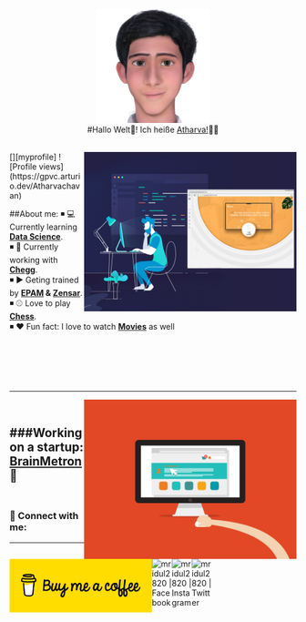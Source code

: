 <p align="center"><img src="https://github.com/AtharvaChavan/Hosting/blob/main/imgs/me.png" height="200" width="200" /><br>
#Hallo Welt👋! Ich heiße <a href="http://brainmetron.ml">Atharva!</a>🙋‍♂️
</p>

<br>
[<img align="right" src="https://github.com/AtharvaChavan/Hosting/blob/main/imgs/coding.gif" alt="Coder GIF" height="280">][myprofile]
![Profile views](https://gpvc.arturio.dev/Atharvachavan)
<br>

##About me:
◾ 💻 Currently learning **[Data Science][DS]**.
<br/>
◾ 👕 Currently working with  **[Chegg][Chegg]**.
<br/>
◾ ▶  Geting trained by  **[EPAM][EPAM] & [Zensar][Zensar]**.
<br/>
◾ ⚾  Love to play **[Chess][Chess]**.
<br/>
◾ ❤ Fun fact: I love to  watch **[Movies](https://https://www.netflix.com/title/81039381)** as  well
<br/>
<br/>
<br/>
<br/><br/><br/>

---
[<img align="right" src="https://github.com/AtharvaChavan/Hosting/blob/main/imgs/comp.gif" alt="Coder GIF" height="280">][myprofile]

[<img align="left" alt="mridul2820 | bmc" width="250px" src="https://github.com/AtharvaChavan/Hosting/blob/main/imgs/BMC.svg"/>][buymeacoffee]
<br/>

###Working on a startup: <a href="http://brainmetron.ml"> **BrainMetron** </a>:mechanical_arm:	
<br>
---

### 🧧 Connect with me:

[<img align="left" alt="mridul2820 | Facebook" width="35px" src="https://mridul2820.github.io/github-assets/assets/social/facebook.svg" />][facebook]
[<img align="left" alt="mridul2820 | Instagram" width="35px" src="https://mridul2820.github.io/github-assets/assets/social/instagram.svg" />][instagram]
[<img align="left" alt="mridul2820 | Twitter" width="35px" src="https://mridul2820.github.io/github-assets/assets/social/twitter.svg" />][twitter]

---
[myprofile]: https://github.com/AtharvaChavan
[buymeacoffee]: https://www.buymeacoffee.com/AtharvaChavan
[facebook]: https://www.facebook.com/
[instagram]: https://www.instagram.com/
[twitter]: https://twitter.com/
[Chess]: http://brainmetron.ml
[DS]: https://www.computerscience.org/careers/data-science/
[Chegg]: https://www.chegg.com/
[EPAM]: https://www.epam.com/
[Zensar]: https://www.zensar.com/
